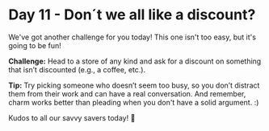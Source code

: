 # Day 11 - Don´t we all like a discount?

We've got another challenge for you today! This one isn't too easy, but it's going to be fun!

**Challenge:** Head to a store of any kind and ask for a discount on something that isn’t discounted (e.g., a coffee, etc.).

**Tip:** Try picking someone who doesn’t seem too busy, so you don’t distract them from their work and can have a real conversation. And remember, charm works better than pleading when you don't have a solid argument. :)

Kudos to all our savvy savers today! 💸
